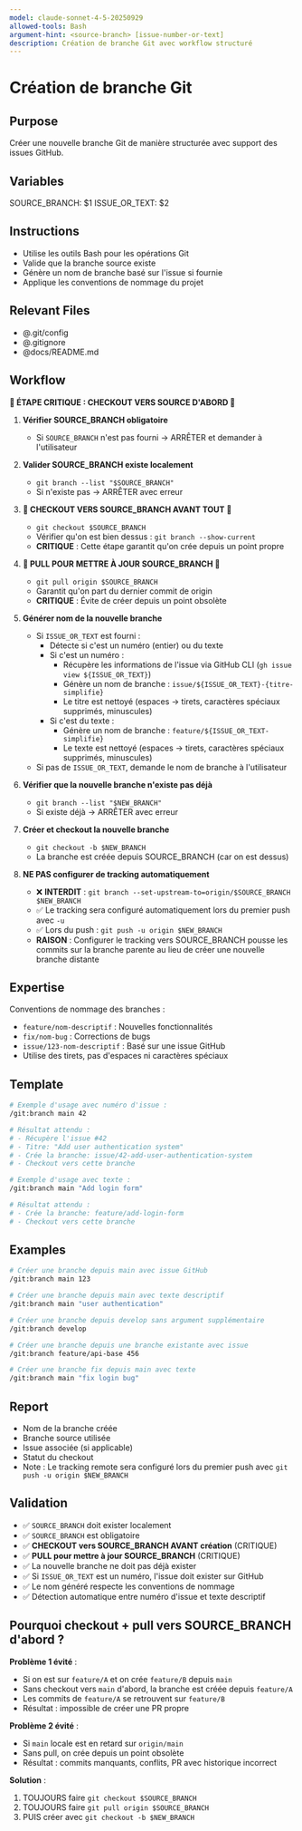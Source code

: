 ```yaml
---
model: claude-sonnet-4-5-20250929
allowed-tools: Bash
argument-hint: <source-branch> [issue-number-or-text]
description: Création de branche Git avec workflow structuré
---
```


# Création de branche Git

## Purpose
Créer une nouvelle branche Git de manière structurée avec support des issues GitHub.

## Variables
SOURCE_BRANCH: $1
ISSUE_OR_TEXT: $2

## Instructions
- Utilise les outils Bash pour les opérations Git
- Valide que la branche source existe
- Génère un nom de branche basé sur l'issue si fournie
- Applique les conventions de nommage du projet

## Relevant Files
- @.git/config
- @.gitignore
- @docs/README.md

## Workflow

**🚨 ÉTAPE CRITIQUE : CHECKOUT VERS SOURCE D'ABORD 🚨**

1. **Vérifier SOURCE_BRANCH obligatoire**
   - Si `SOURCE_BRANCH` n'est pas fourni → ARRÊTER et demander à l'utilisateur

2. **Valider SOURCE_BRANCH existe localement**
   - `git branch --list "$SOURCE_BRANCH"`
   - Si n'existe pas → ARRÊTER avec erreur

3. **🔴 CHECKOUT VERS SOURCE_BRANCH AVANT TOUT 🔴**
   - `git checkout $SOURCE_BRANCH`
   - Vérifier qu'on est bien dessus : `git branch --show-current`
   - **CRITIQUE** : Cette étape garantit qu'on crée depuis un point propre

4. **🔴 PULL POUR METTRE À JOUR SOURCE_BRANCH 🔴**
   - `git pull origin $SOURCE_BRANCH`
   - Garantit qu'on part du dernier commit de origin
   - **CRITIQUE** : Évite de créer depuis un point obsolète

5. **Générer nom de la nouvelle branche**
   - Si `ISSUE_OR_TEXT` est fourni :
     - Détecte si c'est un numéro (entier) ou du texte
     - Si c'est un numéro :
       - Récupère les informations de l'issue via GitHub CLI (`gh issue view ${ISSUE_OR_TEXT}`)
       - Génère un nom de branche : `issue/${ISSUE_OR_TEXT}-{titre-simplifie}`
       - Le titre est nettoyé (espaces -> tirets, caractères spéciaux supprimés, minuscules)
     - Si c'est du texte :
       - Génère un nom de branche : `feature/${ISSUE_OR_TEXT-simplifie}`
       - Le texte est nettoyé (espaces -> tirets, caractères spéciaux supprimés, minuscules)
   - Si pas de `ISSUE_OR_TEXT`, demande le nom de branche à l'utilisateur

6. **Vérifier que la nouvelle branche n'existe pas déjà**
   - `git branch --list "$NEW_BRANCH"`
   - Si existe déjà → ARRÊTER avec erreur

7. **Créer et checkout la nouvelle branche**
   - `git checkout -b $NEW_BRANCH`
   - La branche est créée depuis SOURCE_BRANCH (car on est dessus)

8. **NE PAS configurer de tracking automatiquement**
   - ❌ **INTERDIT** : `git branch --set-upstream-to=origin/$SOURCE_BRANCH $NEW_BRANCH`
   - ✅ Le tracking sera configuré automatiquement lors du premier push avec `-u`
   - ✅ Lors du push : `git push -u origin $NEW_BRANCH`
   - **RAISON** : Configurer le tracking vers SOURCE_BRANCH pousse les commits sur la branche parente au lieu de créer une nouvelle branche distante

## Expertise
Conventions de nommage des branches :
- `feature/nom-descriptif` : Nouvelles fonctionnalités
- `fix/nom-bug` : Corrections de bugs
- `issue/123-nom-descriptif` : Basé sur une issue GitHub
- Utilise des tirets, pas d'espaces ni caractères spéciaux

## Template
```bash
# Exemple d'usage avec numéro d'issue :
/git:branch main 42

# Résultat attendu :
# - Récupère l'issue #42
# - Titre: "Add user authentication system"
# - Crée la branche: issue/42-add-user-authentication-system
# - Checkout vers cette branche

# Exemple d'usage avec texte :
/git:branch main "Add login form"

# Résultat attendu :
# - Crée la branche: feature/add-login-form
# - Checkout vers cette branche
```

## Examples
```bash
# Créer une branche depuis main avec issue GitHub
/git:branch main 123

# Créer une branche depuis main avec texte descriptif
/git:branch main "user authentication"

# Créer une branche depuis develop sans argument supplémentaire
/git:branch develop

# Créer une branche depuis une branche existante avec issue
/git:branch feature/api-base 456

# Créer une branche fix depuis main avec texte
/git:branch main "fix login bug"
```

## Report
- Nom de la branche créée
- Branche source utilisée
- Issue associée (si applicable)
- Statut du checkout
- Note : Le tracking remote sera configuré lors du premier push avec `git push -u origin $NEW_BRANCH`

## Validation
- ✅ `SOURCE_BRANCH` doit exister localement
- ✅ `SOURCE_BRANCH` est obligatoire
- ✅ **CHECKOUT vers SOURCE_BRANCH AVANT création** (CRITIQUE)
- ✅ **PULL pour mettre à jour SOURCE_BRANCH** (CRITIQUE)
- ✅ La nouvelle branche ne doit pas déjà exister
- ✅ Si `ISSUE_OR_TEXT` est un numéro, l'issue doit exister sur GitHub
- ✅ Le nom généré respecte les conventions de nommage
- ✅ Détection automatique entre numéro d'issue et texte descriptif

## Pourquoi checkout + pull vers SOURCE_BRANCH d'abord ?

**Problème 1 évité** :
- Si on est sur `feature/A` et on crée `feature/B` depuis `main`
- Sans checkout vers `main` d'abord, la branche est créée depuis `feature/A`
- Les commits de `feature/A` se retrouvent sur `feature/B`
- Résultat : impossible de créer une PR propre

**Problème 2 évité** :
- Si `main` locale est en retard sur `origin/main`
- Sans pull, on crée depuis un point obsolète
- Résultat : commits manquants, conflits, PR avec historique incorrect

**Solution** :
1. TOUJOURS faire `git checkout $SOURCE_BRANCH`
2. TOUJOURS faire `git pull origin $SOURCE_BRANCH`
3. PUIS créer avec `git checkout -b $NEW_BRANCH`
